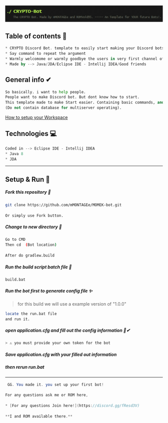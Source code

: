  ![Slogan](https://github.com/mMONTAGEe/CRYPTO-Bot/blob/master/src/main/resources/slogan.png)


## Table of contents 📑
```kotlin
* CRYPTO Discord Bot. template to easily start making your Discord bots.
* Say command to repeat the argument
* Warmly welcomome or warmly goodbye the users in very first channel of the server.
* Made by --> Java/JDA/Eclipse IDE - Intellij IDEA/Good friends
```

## General info ✔
```python
So basically. i want to help people.
People want to make Discord bot. But dont know how to start.
This template made to make Start easier. Containing basic commands, and stuff
(Do not contain database for multiserver operating).

```

[How to setup your Workspace](https://github.com/mMONTAGEe/CRYPTO-Bot/blob/master/GettingStarted.txt)


## Technologies 💻
```java
Coded in --> Eclipse IDE - Intellij IDEA
* Java 8
* JDA 
```
-----------------------------------------------------------------------------------------------------------

## Setup & Run 🙌

##### Fork this repository 🍴
```bash
git clone https://github.com/mMONTAGEe/MOMEK-bot.git

Or simply use Fork button.
```
	
##### Change to new directory 📁
```bash
Go to CMD
Then cd  (Bot location)

After do gradlew.build
```
	
##### Run the build script batch file  📂
```bash
build.bat
```
	
##### Run the bot first to generate config file ✨
> for this build we will use a example version of "1.0.0"

```bash
locate the run.bat file
and run it.
```

##### open application.cfg and fill out the config information 📑✔
```bash
> ⚠ you must provide your own token for the bot
```

##### Save application.cfg with your filled out information
##### then rerun run.bat



------------------------------------------------------------------------------------------------------------------------------------------



```java
 GG. You made it. you set up your first bot!  

For any questions ask me or ROM here, 

* [For any questions Join here!](https://discord.gg/fResd3V)

**I and ROM available there.**
```
